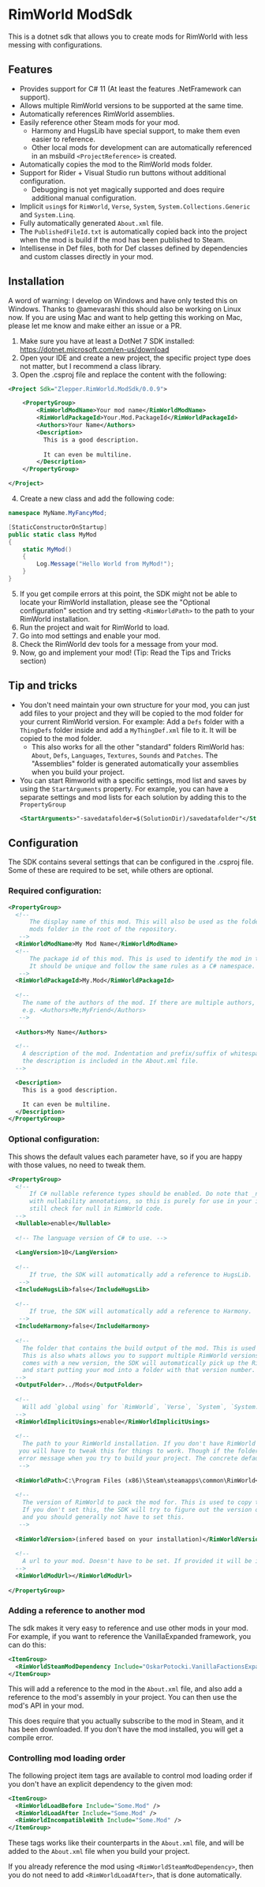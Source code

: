 # RimWorld ModSdk

This is a dotnet sdk that allows you to create mods for RimWorld with less messing with configurations.

## Features

* Provides support for C# 11 (At least the features .NetFramework can support).
* Allows multiple RimWorld versions to be supported at the same time.
* Automatically references RimWorld assemblies.
* Easily reference other Steam mods for your mod.
  * Harmony and HugsLib have special support, to make them even easier to reference.
  * Other local mods for development can are automatically referenced in an msbuild `<ProjectReference>` is created.
* Automatically copies the mod to the RimWorld mods folder.
* Support for Rider + Visual Studio run buttons without additional configuration.
  * Debugging is not yet magically supported and does require additional manual configuration.
* Implicit `using`s for `RimWorld`, `Verse`, `System`, `System.Collections.Generic` and `System.Linq`.
* Fully automatically generated `About.xml` file.
* The `PublishedFileId.txt` is automatically copied back into the project when the mod is build if the mod has been published to Steam.
* Intellisense in Def files, both for Def classes defined by dependencies and custom classes directly in your mod. 

## Installation

A word of warning: I develop on Windows and have only tested this on Windows. Thanks to @amevarashi
this should also be working on Linux now. If you are using Mac and want to help getting this working
on Mac, please let me know and make either an issue or a PR.  

1. Make sure you have at least a DotNet 7 SDK installed: https://dotnet.microsoft.com/en-us/download
2. Open your IDE and create a new project, the specific project type does not matter, but I recommend a class library.
3. Open the .csproj file and replace the content with the following:
```xml
<Project Sdk="Zlepper.RimWorld.ModSdk/0.0.9">

    <PropertyGroup>
        <RimWorldModName>Your mod name</RimWorldModName>
        <RimWorldPackageId>Your.Mod.PackageId</RimWorldPackageId>
        <Authors>Your Name</Authors>
        <Description>
          This is a good description.
          
          It can even be multiline.
        </Description>
    </PropertyGroup>

</Project>
```
4. Create a new class and add the following code:
```csharp
namespace MyName.MyFancyMod;

[StaticConstructorOnStartup]
public static class MyMod
{
    static MyMod()
    {
        Log.Message("Hello World from MyMod!");
    }
}
```
5. If you get compile errors at this point, the SDK might not be able to locate your RimWorld installation, please see the "Optional configuration" section
     and try setting `<RimWorldPath>` to the path to your RimWorld installation.
6. Run the project and wait for RimWorld to load.
7. Go into mod settings and enable your mod.
8. Check the RimWorld dev tools for a message from your mod.
9. Now, go and implement your mod! (Tip: Read the Tips and Tricks section)


## Tip and tricks

* You don't need maintain your own structure for your mod, you can just add files to your project and 
they will be copied to the mod folder for your current RimWorld version. For example: Add a `Defs` folder
with a `ThingDefs` folder inside and add a `MyThingDef.xml` file to it. It will be copied to the mod folder.
  * This also works for all the other "standard" folders RimWorld has: `About`, `Defs`, `Languages`, 
  `Textures`, `Sounds` and `Patches`. The "Assemblies" folder is generated automatically your assemblies
  when you build your project.
* You can start Rimworld with a specific settings, mod list and saves by using the `StartArguments` property. For example, you can have a separate settings and mod lists for each solution by adding this to the `PropertyGroup`
  ```xml
  <StartArguments>"-savedatafolder=$(SolutionDir)/savedatafolder"</StartArguments>
  ```


## Configuration
The SDK contains several settings that can be configured in the .csproj file. Some of these are required to be
set, while others are optional.


### Required configuration:

```xml
<PropertyGroup>
  <!-- 
      The display name of this mod. This will also be used as the folder name in the 
      mods folder in the root of the repository. 
   -->
  <RimWorldModName>My Mod Name</RimWorldModName>
  <!-- 
      The package id of this mod. This is used to identify the mod in the RimWorld mod settings.
      It should be unique and follow the same rules as a C# namespace.
   -->
  <RimWorldPackageId>My.Mod</RimWorldPackageId>
  
  <!-- 
    The name of the authors of the mod. If there are multiple authors, separate their names with semicolon ';', 
    e.g. <Authors>Me;MyFriend</Authors>
   -->
  
  <Authors>My Name</Authors>

  <!--
    A description of the mod. Indentation and prefix/suffix of whitespace will be stripped before
    the description is included in the About.xml file. 
  -->

  <Description>
    This is a good description.

    It can even be multiline.
  </Description>
</PropertyGroup>
```

### Optional configuration:

This shows the default values each parameter have, so if you are happy with those values, no need
to tweak them.
```xml
<PropertyGroup>
  <!--  
      If C# nullable reference types should be enabled. Do note that _nothing_ in RimWorld is annotated
      with nullability annotations, so this is purely for use in your internal mod code. You should
      still check for null in RimWorld code.
  -->
  <Nullable>enable</Nullable>
  
  <!-- The language version of C# to use. -->
  
  <LangVersion>10</LangVersion>
  
  <!-- 
      If true, the SDK will automatically add a reference to HugsLib.
   -->
  <IncludeHugsLib>false</IncludeHugsLib>
  
  <!-- 
      If true, the SDK will automatically add a reference to Harmony.
   -->
  <IncludeHarmony>false</IncludeHarmony>
  
  <!--
    The folder that contains the build output of the mod. This is used to copy the mod to the RimWorld mods folder.
    This is also whats allows you to support multiple RimWorld versions at the same time. If RimWorld
    comes with a new version, the SDK will automatically pick up the RimWorld version you have installed
    and start putting your mod into a folder with that version number.
  -->
  <OutputFolder>../Mods</OutputFolder>
  
  <!--
    Will add `global using` for `RimWorld`, `Verse`, `System`, `System.Collections.Generic` and `System.Linq`.
  -->
  <RimWorldImplicitUsings>enable</RimWorldImplicitUsings>
  
  <!-- 
    The path to your RimWorld installation. If you don't have RimWorld installed in the default location
   you will have to tweak this for things to work. Though if the folder don't exist, you should get an
   error message when you try to build your project. The concrete default value depends on your operating system.
   -->
  
  <RimWorldPath>C:\Program Files (x86)\Steam\steamapps\common\RimWorld</RimWorldPath>
  
  <!-- 
    The version of RimWorld to pack the mod for. This is used to copy the correct assemblies to the mod folder.
    If you don't set this, the SDK will try to figure out the version of RimWorld you have installed and use that,
    and you should generally not have to set this.
   -->
  
  <RimWorldVersion>(infered based on your installation)</RimWorldVersion>
  
  <!--  
    A url to your mod. Doesn't have to be set. If provided it will be included in the About.xml file.
  -->
  <RimWorldModUrl></RimWorldModUrl>
  
</PropertyGroup>
```

### Adding a reference to another mod
The sdk makes it very easy to reference and use other mods in your mod. For example, if you want to reference
the VanillaExpanded framework, you can do this:
```xml
<ItemGroup>
  <RimWorldSteamModDependency Include="OskarPotocki.VanillaFactionsExpanded.Core" />
</ItemGroup>
```
This will add a reference to the mod in the `About.xml` file, and also add a reference to the mod's assembly
in your project. You can then use the mod's API in your mod.

This does require that you actually subscribe to the mod in Steam, and it has been downloaded. 
If you don't have the mod installed, you will get a compile error.

### Controlling mod loading order
The following project item tags are available to control mod loading order if you don't have an explicit
dependency to the given mod:
```xml
<ItemGroup>
  <RimWorldLoadBefore Include="Some.Mod" />
  <RimWorldLoadAfter Include="Some.Mod" />
  <RimWorldIncompatibleWith Include="Some.Mod" />
</ItemGroup>
```

These tags works like their counterparts in the `About.xml` file, and will be added to the `About.xml` file
when you build your project.

If you already reference the mod using `<RimWorldSteamModDependency>`, then you do not need to add `<RimWorldLoadAfter>`,
that is done automatically.